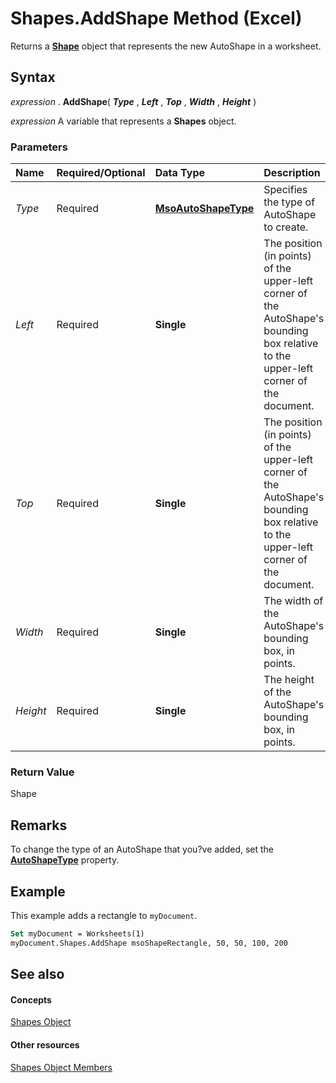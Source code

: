 
# Shapes.AddShape Method (Excel)

Returns a  **[Shape](8f01fcd1-b7d9-5216-2de5-40fb6648a403.md)** object that represents the new AutoShape in a worksheet.


## Syntax

 _expression_ . **AddShape**( **_Type_** , **_Left_** , **_Top_** , **_Width_** , **_Height_** )

 _expression_ A variable that represents a **Shapes** object.


### Parameters



|**Name**|**Required/Optional**|**Data Type**|**Description**|
|:-----|:-----|:-----|:-----|
| _Type_|Required| **[MsoAutoShapeType](http://msdn.microsoft.com/library/7e6fe414-2b25-56d7-a678-b6e718329118%28Office.15%29.aspx)**|Specifies the type of AutoShape to create.|
| _Left_|Required| **Single**|The position (in points) of the upper-left corner of the AutoShape's bounding box relative to the upper-left corner of the document.|
| _Top_|Required| **Single**|The position (in points) of the upper-left corner of the AutoShape's bounding box relative to the upper-left corner of the document.|
| _Width_|Required| **Single**|The width of the AutoShape's bounding box, in points.|
| _Height_|Required| **Single**|The height of the AutoShape's bounding box, in points.|

### Return Value

Shape


## Remarks

To change the type of an AutoShape that you?ve added, set the  **[AutoShapeType](3fdc36be-dd08-4fa1-8cef-a5ecf913eae0.md)** property.


## Example

This example adds a rectangle to  `myDocument`.


```vb
Set myDocument = Worksheets(1) 
myDocument.Shapes.AddShape msoShapeRectangle, 50, 50, 100, 200
```


## See also


#### Concepts


[Shapes Object](f9c6548c-d028-1b70-a11c-c4b45ff19177.md)
#### Other resources


[Shapes Object Members](f5d0be42-46cc-2916-8953-401e50a5cef7.md)
